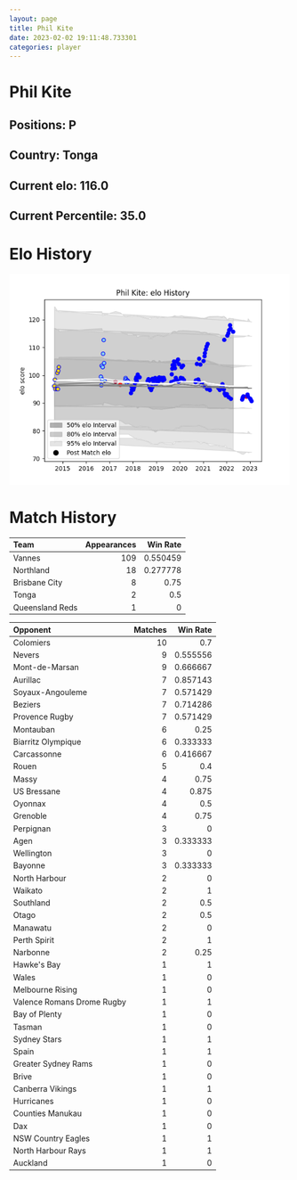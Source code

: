 ```yaml
---  
layout: page  
title: Phil Kite  
date: 2023-02-02 19:11:48.733301  
categories: player  
---
```

# Phil Kite

## Positions: P

## Country: Tonga

## Current elo: 116.0

## Current Percentile: 35.0

# Elo History


![elo history](history_PhilKite.png)
# Match History


| Team            |   Appearances |   Win Rate |
|:----------------|--------------:|-----------:|
| Vannes          |           109 |   0.550459 |
| Northland       |            18 |   0.277778 |
| Brisbane City   |             8 |   0.75     |
| Tonga           |             2 |   0.5      |
| Queensland Reds |             1 |   0        |

| Opponent                   |   Matches |   Win Rate |
|:---------------------------|----------:|-----------:|
| Colomiers                  |        10 |   0.7      |
| Nevers                     |         9 |   0.555556 |
| Mont-de-Marsan             |         9 |   0.666667 |
| Aurillac                   |         7 |   0.857143 |
| Soyaux-Angouleme           |         7 |   0.571429 |
| Beziers                    |         7 |   0.714286 |
| Provence Rugby             |         7 |   0.571429 |
| Montauban                  |         6 |   0.25     |
| Biarritz Olympique         |         6 |   0.333333 |
| Carcassonne                |         6 |   0.416667 |
| Rouen                      |         5 |   0.4      |
| Massy                      |         4 |   0.75     |
| US Bressane                |         4 |   0.875    |
| Oyonnax                    |         4 |   0.5      |
| Grenoble                   |         4 |   0.75     |
| Perpignan                  |         3 |   0        |
| Agen                       |         3 |   0.333333 |
| Wellington                 |         3 |   0        |
| Bayonne                    |         3 |   0.333333 |
| North Harbour              |         2 |   0        |
| Waikato                    |         2 |   1        |
| Southland                  |         2 |   0.5      |
| Otago                      |         2 |   0.5      |
| Manawatu                   |         2 |   0        |
| Perth Spirit               |         2 |   1        |
| Narbonne                   |         2 |   0.25     |
| Hawke's Bay                |         1 |   1        |
| Wales                      |         1 |   0        |
| Melbourne Rising           |         1 |   0        |
| Valence Romans Drome Rugby |         1 |   1        |
| Bay of Plenty              |         1 |   0        |
| Tasman                     |         1 |   0        |
| Sydney Stars               |         1 |   1        |
| Spain                      |         1 |   1        |
| Greater Sydney Rams        |         1 |   0        |
| Brive                      |         1 |   0        |
| Canberra Vikings           |         1 |   1        |
| Hurricanes                 |         1 |   0        |
| Counties Manukau           |         1 |   0        |
| Dax                        |         1 |   0        |
| NSW Country Eagles         |         1 |   1        |
| North Harbour Rays         |         1 |   1        |
| Auckland                   |         1 |   0        |